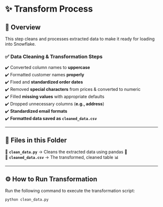# ✨ Transform Process

## 📌 Overview  
This step cleans and processes extracted data to make it ready for loading into Snowflake.  

### ✅ Data Cleaning & Transformation Steps  
✔️ Converted column names to **uppercase**  
✔️ Formatted customer names **properly**  
✔️ Fixed and **standardized order dates**  
✔️ Removed **special characters** from prices & converted to numeric  
✔️ Filled **missing values** with appropriate defaults  
✔️ Dropped unnecessary columns (**e.g., address**)  
✔️ **Standardized email formats**  
✔️ **Formatted data saved as `cleaned_data.csv`**  

---

## 📂 Files in this Folder  
📜 **`clean_data.py`** → Cleans the extracted data using pandas 🧹  
📜 **`cleaned_data.csv`** → The transformed, cleaned table 📊  

---

## ⚙️ How to Run Transformation  
Run the following command to execute the transformation script:  
```bash
python clean_data.py
